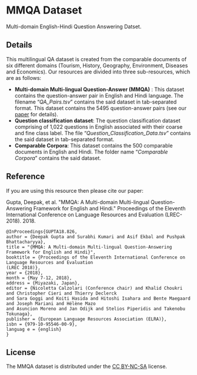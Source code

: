 # MMQA Dataset

Multi-domain English-Hindi Question Answering Datset.

## Details

This multilingual QA dataset is created from the comparable documents of six different domains
(Tourism, History, Geography, Environment, Diseases and Economics). Our resources are
divided into three sub-resources, which are as follows:



   * **Multi-domain Multi-lingual Question-Answer (MMQA)** : This dataset contains the
question-answer pair in English and Hindi language. The filename “_QA_Pairs.tsv_”
contains the said dataset in tab-separated format. This dataset contains the 5495
question-answer pairs (see our [paper](https://www.aclweb.org/anthology/L18-1440.pdf) for details).
* **Question classification dataset**: The question classification dataset comprising of
1,022 questions in English associated with their coarse and fine class label. The file
“_Question_Classification_Data.tsv_” contains the said dataset in tab-separated format.
* **Comparable Corpora**: This dataset contains the 500 comparable documents in English
and Hindi. The folder name “_Comparable Corpora_” contains the said dataset.

              



## Reference

If you are using this resource then please cite our paper:

Gupta, Deepak, et al. "MMQA: A Multi-domain Multi-lingual Question-Answering
Framework for English and Hindi." Proceedings of the Eleventh International Conference
on Language Resources and Evaluation (LREC-2018). 2018.

```
@InProceedings{GUPTA18.826,
author = {Deepak Gupta and Surabhi Kumari and Asif Ekbal and Pushpak Bhattacharyya},
title = "{MMQA: A Multi-domain Multi-lingual Question-Answering Framework for English and Hindi}",
booktitle = {Proceedings of the Eleventh International Conference on Language Resources and Evaluation
(LREC 2018)},
year = {2018},
month = {May 7-12, 2018},
address = {Miyazaki, Japan},
editor = {Nicoletta Calzolari (Conference chair) and Khalid Choukri and Christopher Cieri and Thierry Declerck
and Sara Goggi and Koiti Hasida and Hitoshi Isahara and Bente Maegaard and Joseph Mariani and Hélène Mazo
and Asuncion Moreno and Jan Odijk and Stelios Piperidis and Takenobu Tokunaga},
publisher = {European Language Resources Association (ELRA)},
isbn = {979-10-95546-00-9},
languag e = {english}
}
```


## License
The MMQA dataset is distributed under the [CC BY-NC-SA](https://creativecommons.org/licenses/by-nc-sa/4.0/legalcode) license.
